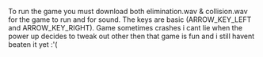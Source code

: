 To run the game you must download both elimination.wav & collision.wav for the game to run and for sound. The keys are basic (ARROW_KEY_LEFT and ARROW_KEY_RIGHT). Game sometimes crashes i cant lie when the power up decides to tweak out other then that game is fun and i still havent beaten it yet :'(
